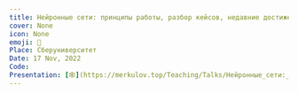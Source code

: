 ```yaml
---
title: Нейронные сети: принципы работы, разбор кейсов, недавние достижения.
cover: None
icon: None
emoji: 🧠
Place: Сберуниверситет
Date: 17 Nov, 2022
Code: 
Presentation: [🕸](https://merkulov.top/Teaching/Talks/Нейронные_сети:_принципы_работы,_разбор_кейсов,_недавние_достижения./Неиронные_сети_актуальные_Д_Меркулов.pptx)
---
```


